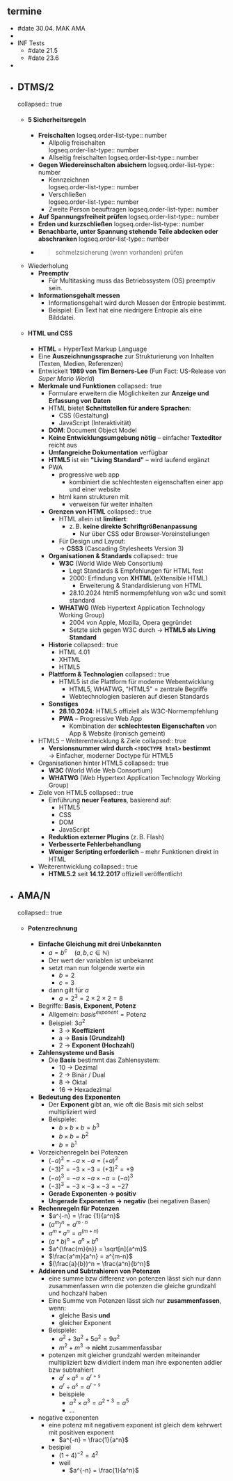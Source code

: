 ## termine
- #date 30.04. MAK AMA
-
- INF Tests
	- #date 21.5
	- #date 23.6
-
- ## DTMS/2
  collapsed:: true
	- #### 5 Sicherheitsregeln
		- **Freischalten**
		  logseq.order-list-type:: number
			- Allpolig freischalten  
			  logseq.order-list-type:: number
			- Allseitig freischalten
			  logseq.order-list-type:: number
		- **Gegen Wiedereinschalten absichern**
		  logseq.order-list-type:: number
			- Kennzeichnen  
			  logseq.order-list-type:: number
			- Verschließen  
			  logseq.order-list-type:: number
			- Zweite Person beauftragen
			  logseq.order-list-type:: number
		- **Auf Spannungsfreiheit prüfen**
		  logseq.order-list-type:: number
		- **Erden und kurzschließen**
		  logseq.order-list-type:: number
		- **Benachbarte, unter Spannung stehende Teile abdecken oder abschranken**
		  logseq.order-list-type:: number
		- > schmelzsicherung (wenn vorhanden) prüfen
	- Wiederholung
		- **Preemptiv**
			- Für Multitasking muss das Betriebssystem (OS) preemptiv sein.
		- **Informationsgehalt messen**
			- Informationsgehalt wird durch Messen der Entropie bestimmt.
			- Beispiel: Ein Text hat eine niedrigere Entropie als eine Bilddatei.
	- #### HTML und CSS
		- **HTML** = HyperText Markup Language
		- Eine **Auszeichnungssprache** zur Strukturierung von Inhalten (Texten, Medien, Referenzen)
		- Entwickelt **1989 von Tim Berners-Lee** (Fun Fact: US-Release von *Super Mario World*)
		- **Merkmale und Funktionen**
		  collapsed:: true
			- Formulare erweitern die Möglichkeiten zur **Anzeige und Erfassung von Daten**
			- HTML bietet **Schnittstellen für andere Sprachen**:
				- CSS (Gestaltung)
				- JavaScript (Interaktivität)
			- **DOM**: Document Object Model
			- **Keine Entwicklungsumgebung nötig** – einfacher **Texteditor** reicht aus
			- **Umfangreiche Dokumentation** verfügbar
			- **HTML5** ist ein **"Living Standard"** – wird laufend ergänzt
			- PWA
				- progressive web app
					- kombiniert die schlechtesten eigenschaften einer app und einer website
				- html kann strukturen mit
					- verweisen für weiter inhalten
			- **Grenzen von HTML**
			  collapsed:: true
				- HTML allein ist **limitiert**:
					- z. B. **keine direkte Schriftgrößenanpassung**
						- Nur über CSS oder Browser-Voreinstellungen
				- Für Design und Layout:  
				  → **CSS3** (Cascading Stylesheets Version 3)
			- **Organisationen & Standards**
			  collapsed:: true
				- **W3C** (World Wide Web Consortium)
					- Legt Standards & Empfehlungen für HTML fest
					- 2000: Erfindung von **XHTML** (eXtensible HTML)
						- Erweiterung & Standardisierung von HTML
					- 28.10.2024 html5 normempfehlung von w3c und somit standard
				- **WHATWG** (Web Hypertext Application Technology Working Group)
					- 2004 von Apple, Mozilla, Opera gegründet
					- Setzte sich gegen W3C durch → **HTML5 als Living Standard**
			- **Historie**
			  collapsed:: true
				- HTML 4.01
				- XHTML
				- HTML5
			- **Plattform & Technologien**
			  collapsed:: true
				- HTML5 ist die Plattform für moderne Webentwicklung
					- HTML5, WHATWG, "HTML5" = zentrale Begriffe
					- Webtechnologien basieren auf diesen Standards
			- **Sonstiges**
				- **28.10.2024**: HTML5 offiziell als W3C-Normempfehlung
				- **PWA** – Progressive Web App
					- Kombination der **schlechtesten Eigenschaften** von App & Website (ironisch gemeint)
		- HTML5 – Weiterentwicklung & Ziele
		  collapsed:: true
			- **Versionsnummer wird durch `<!DOCTYPE html>` bestimmt**  
			  → Einfacher, moderner Doctype für HTML5
		- Organisationen hinter HTML5
		  collapsed:: true
			- **W3C** (World Wide Web Consortium)
			- **WHATWG** (Web Hypertext Application Technology Working Group)
		- Ziele von HTML5
		  collapsed:: true
			- Einführung **neuer Features**, basierend auf:
				- HTML5
				- CSS
				- DOM
				- JavaScript
			- **Reduktion externer Plugins** (z. B. Flash)
			- **Verbesserte Fehlerbehandlung**
			- **Weniger Scripting erforderlich** – mehr Funktionen direkt in HTML
		- Weiterentwicklung
		  collapsed:: true
			- **HTML5.2** seit **14.12.2017** offiziell veröffentlicht
- ## AMA/N
  collapsed:: true
	- #### Potenzrechnung
		- **Einfache Gleichung mit drei Unbekannten**
			- $a = b^c \quad (a, b, c \in \mathbb{N})$
			- Der wert der variablen ist unbekannt
			- setzt man nun folgende werte ein
				- $b = 2$
				- $c = 3$
			- dann gilt für $a$
				- $a = 2^3 = 2 \times 2 \times 2 = 8$
		- Begriffe: **Basis, Exponent, Potenz**
			- Allgemein: $basis^{exponent} = \text{Potenz}$
			- Beispiel: $3a^2$
				- 3 → **Koeffizient**
				- a → **Basis (Grundzahl)**
				- 2 → **Exponent (Hochzahl)**
		- **Zahlensysteme und Basis**
			- Die **Basis** bestimmt das Zahlensystem:
				- 10 → Dezimal
				- 2 → Binär / Dual
				- 8 → Oktal
				- 16 → Hexadezimal
		- **Bedeutung des Exponenten**
			- Der **Exponent** gibt an, wie oft die Basis mit sich selbst multipliziert wird
			- Beispiele:
				- $b \times b \times b = b^3$
				- $b \times b = b^2$
				- $b = b^1$
		- Vorzeichenregeln bei Potenzen
			- $(-a)^2 = -a \times -a = (+a)^2$
			- $(-3)^2 = -3 \times -3 = (+3)^2 = +9$
			- $(-a)^3 = -a \times -a \times -a = (-a)^3$
			- $(-3)^3 = -3 \times -3 \times -3 = -27$
			- **Gerade Exponenten → positiv**
			- **Ungerade Exponenten → negativ** (bei negativen Basen)
		- **Rechenregeln für Potenzen**
			- $a^{-n} = \frac {1}{a^n}$
			- $(a^m)^n = a^{m \cdot n}$
			- $a^m * a^n = a^{(m+n)}$
			- $(a * b)^n = a^n \times b^n$
			- $a^{\frac{m}{n}} = \sqrt[n]{a^m}$
			- $\frac{a^m}{a^n} = a^{m-n}$
			- $(\frac{a}{b})^n = \frac{a^n}{b^n}$
		- **Addieren und Subtrahieren von Potenzen**
			- eine summe bzw differenz von potenzen lässt sich nur dann zusammenfassen wnn die potenzen die gleiche grundzahl und hochzahl haben
			- Eine Summe von Potenzen lässt sich nur **zusammenfassen**, wenn:
				- gleiche Basis **und**
				- gleicher Exponent
			- Beispiele:
				- $a^2 + 3a^2 + 5a^2 = 9a^2$
				- $m^2 + m^3$ → **nicht** zusammenfassbar
			- potenzen mit gleicher grundzahl werden miteinander multipliziert bzw dividiert indem man ihre exponenten addier bzw subtrahiert
				- $a^r \times a^s = a^{r + s}$
				- $a^r \div a^s = a^{r - s}$
				- beispiele
					- $a^2 \times a^3 = a^{2 + 3} = a^5$
					- ...
		- negative exponenten
			- eine potenz mit negativem exponent ist gleich dem kehrwert mit positiven exponent
				- $a^{-n} = \frac{1}{a^n}$
			- besipiel
				- $(1 \div 4)^{-2} = 4^2$
				- weil
					- $a^{-n} = \frac{1}{a^n}$